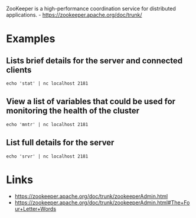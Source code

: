 ZooKeeper is a high-performance coordination service for distributed applications. - <https://zookeeper.apache.org/doc/trunk/>

# Examples

## Lists brief details for the server and connected clients

`echo 'stat' | nc localhost 2181`

## View a list of variables that could be used for monitoring the health of the cluster

`echo 'mntr' | nc localhost 2181`

## List full details for the server

`echo 'srvr' | nc localhost 2181`

# Links

- <https://zookeeper.apache.org/doc/trunk/zookeeperAdmin.html>
- <https://zookeeper.apache.org/doc/trunk/zookeeperAdmin.html#The+Four+Letter+Words>
